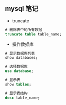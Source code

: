 ## mysql 笔记
+ truncate 
```sql
# 删除表中的所有数据
truncate table table_name;
```

+ 操作数据库
```sql
# 显示数据库列表
show databases;

# 选择数据库
use database;

# 显示表
show tables;

# 显示表结构
desc table_name;
```